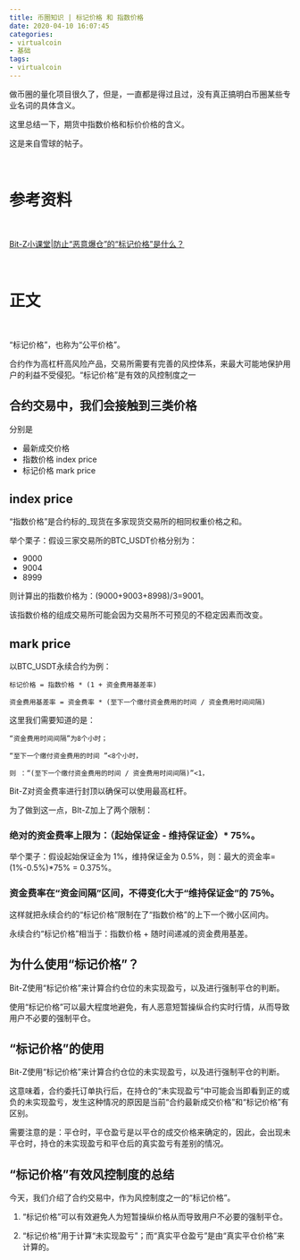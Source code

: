 ```yaml
---
title: 币圈知识 | 标记价格 和 指数价格
date: 2020-04-10 16:07:45
categories:
- virtualcoin
- 基础
tags:
- virtualcoin
---
```

做币圈的量化项目很久了，但是，一直都是得过且过，没有真正搞明白币圈某些专业名词的具体含义。

这里总结一下，期货中指数价格和标价价格的含义。

这是来自雪球的帖子。

<!-- more -->

<br/>

# 参考资料

<br/>

[Bit-Z小课堂|防止“恶意爆仓”的“标记价格”是什么？](https://xueqiu.com/1814775139/130863546)

<br/>

# 正文

<br/>

“标记价格”，也称为“公平价格”。

合约作为高杠杆高风险产品，交易所需要有完善的风控体系，来最大可能地保护用户的利益不受侵犯。“标记价格”是有效的风控制度之一

## 合约交易中，我们会接触到三类价格

分别是

- 最新成交价格
- 指数价格 index price
- 标记价格 mark price

## index price

“指数价格”是合约标的_现货在多家现货交易所的相同权重价格之和。

举个栗子：假设三家交易所的BTC_USDT价格分别为：

- 9000
- 9004
- 8999

则计算出的指数价格为：(9000+9003+8998)/3=9001。

该指数价格的组成交易所可能会因为交易所不可预见的不稳定因素而改变。

## mark price

以BTC_USDT永续合约为例：

	标记价格 = 指数价格 * (1 + 资金费用基差率)

	资金费用基差率 = 资金费率 * (至下一个缴付资金费用的时间 / 资金费用时间间隔)


这里我们需要知道的是：

	“资金费用时间间隔”为8个小时；

	“至下一个缴付资金费用的时间 ”<8个小时，

	则 ：“(至下一个缴付资金费用的时间 / 资金费用时间间隔)”<1，

Bit-Z对资金费率进行封顶以确保可以使用最高杠杆。

为了做到这一点，BIt-Z加上了两个限制：

### 绝对的资金费率上限为：（起始保证金 - 维持保证金）* 75%。

举个栗子：假设起始保证金为 1%，维持保证金为 0.5%，则：最大的资金率= (1%-0.5%)\*75% = 0.375%。

### 资金费率在“资金间隔”区间，不得变化大于“维持保证金”的 75％。

这样就把永续合约的“标记价格”限制在了“指数价格”的上下一个微小区间内。

永续合约“标记价格”相当于：指数价格 + 随时间递减的资⾦费⽤基差。

## 为什么使用“标记价格”？

Bit-Z使用“标记价格”来计算合约仓位的未实现盈亏，以及进行强制平仓的判断。

使用“标记价格”可以最大程度地避免，有人恶意短暂操纵合约实时行情，从而导致用户不必要的强制平仓。

## “标记价格”的使用

Bit-Z使用“标记价格”来计算合约仓位的未实现盈亏，以及进行强制平仓的判断。

这意味着，合约委托订单执行后，在持仓的“未实现盈亏”中可能会当即看到正的或负的未实现盈亏，发生这种情况的原因是当前“合约最新成交价格”和“标记价格”有区别。

需要注意的是：平仓时，平仓盈亏是以平仓的成交价格来确定的，因此，会出现未平仓时，持仓的未实现盈亏和平仓后的真实盈亏有差别的情况。

## “标记价格”有效风控制度的总结

今天，我们介绍了合约交易中，作为风控制度之一的“标记价格”。

1. “标记价格”可以有效避免人为短暂操纵价格从而导致用户不必要的强制平仓。

2. “标记价格”用于计算“未实现盈亏”；而“真实平仓盈亏”是由“真实平仓价格”来计算的。

